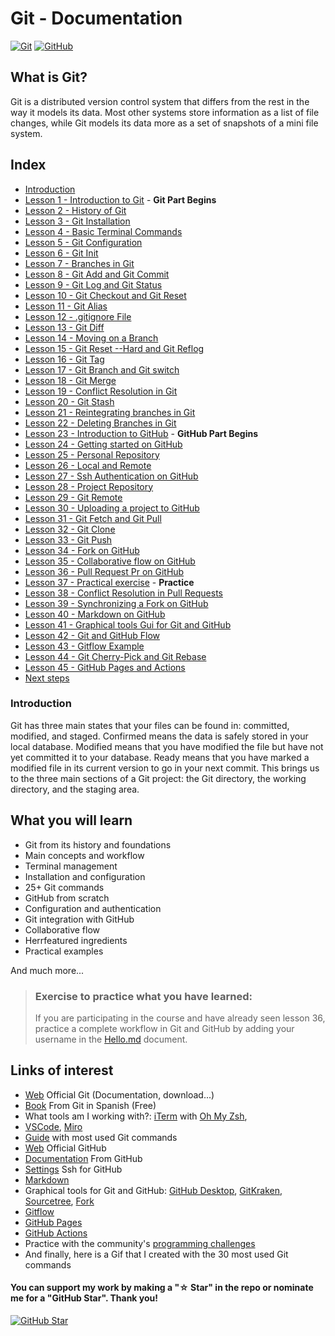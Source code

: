 # Git - Documentation

[![Git](https://img.shields.io/badge/Git-2.37+-f14e32?style=for-the-badge&logo=git&logoColor=white&labelColor=101010)](https://git-scm.com/)
[![GitHub](https://img.shields.io/badge/GitHub-Web-blue?style=for-the-badge&logo=github&logoColor=white&labelColor=101010)](https://github.com/)

## What is Git?

Git is a distributed version control system that differs from the rest in the way it models its data. Most other systems store information as a list of file changes, while Git models its data more as a set of snapshots of a mini file system.

## Index
- [Introduction](https://youtu.be/3GymExBkKjE)
- [Lesson 1 - Introduction to Git](https://youtu.be/3GymExBkKjE?t=196) - **Git Part Begins**
- [Lesson 2 - History of Git](https://youtu.be/3GymExBkKjE?t=622)
- [Lesson 3 - Git Installation](https://youtu.be/3GymExBkKjE?t=876)
- [Lesson 4 - Basic Terminal Commands](https://youtu.be/3GymExBkKjE?t=1441)
- [Lesson 5 - Git Configuration](https://youtu.be/3GymExBkKjE?t=1814)
- [Lesson 6 - Git Init](https://youtu.be/3GymExBkKjE?t=2208)
- [Lesson 7 - Branches in Git](https://youtu.be/3GymExBkKjE?t=2544)
- [Lesson 8 - Git Add and Git Commit](https://youtu.be/3GymExBkKjE?t=2721)
- [Lesson 9 - Git Log and Git Status](https://youtu.be/3GymExBkKjE?t=3207)
- [Lesson 10 - Git Checkout and Git Reset](https://youtu.be/3GymExBkKjE?t=3468)
- [Lesson 11 - Git Alias](https://youtu.be/3GymExBkKjE?t=3782)
- [Lesson 12 - .gitignore File](https://youtu.be/3GymExBkKjE?t=3905)
- [Lesson 13 - Git Diff](https://youtu.be/3GymExBkKjE?t=4145)
- [Lesson 14 - Moving on a Branch](https://youtu.be/3GymExBkKjE?t=4314)
- [Lesson 15 - Git Reset --Hard and Git Reflog](https://youtu.be/3GymExBkKjE?t=4772)
- [Lesson 16 - Git Tag](https://youtu.be/3GymExBkKjE?t=5258)
- [Lesson 17 - Git Branch and Git switch](https://youtu.be/3GymExBkKjE?t=5857)
- [Lesson 18 - Git Merge](https://youtu.be/3GymExBkKjE?t=6547)
- [Lesson 19 - Conflict Resolution in Git](https://youtu.be/3GymExBkKjE?t=6870)
- [Lesson 20 - Git Stash](https://youtu.be/3GymExBkKjE?t=7423)
- [Lesson 21 - Reintegrating branches in Git](https://youtu.be/3GymExBkKjE?t=7811)
- [Lesson 22 - Deleting Branches in Git](https://youtu.be/3GymExBkKjE?t=8187)
- [Lesson 23 - Introduction to GitHub](https://youtu.be/3GymExBkKjE?t=8547) - **GitHub Part Begins**
- [Lesson 24 - Getting started on GitHub](https://youtu.be/3GymExBkKjE?t=8874)
- [Lesson 25 - Personal Repository](https://youtu.be/3GymExBkKjE?t=9039)
- [Lesson 26 - Local and Remote](https://youtu.be/3GymExBkKjE?t=9761)
- [Lesson 27 - Ssh Authentication on GitHub](https://youtu.be/3GymExBkKjE?t=10053)
- [Lesson 28 - Project Repository](https://youtu.be/3GymExBkKjE?t=10845)
- [Lesson 29 - Git Remote](https://youtu.be/3GymExBkKjE?t=10950)
- [Lesson 30 - Uploading a project to GitHub](https://youtu.be/3GymExBkKjE?t=11240)
- [Lesson 31 - Git Fetch and Git Pull](https://youtu.be/3GymExBkKjE?t=11492)
- [Lesson 32 - Git Clone](https://youtu.be/3GymExBkKjE?t=11802)
- [Lesson 33 - Git Push](https://youtu.be/3GymExBkKjE?t=11996)
- [Lesson 34 - Fork on GitHub](https://youtu.be/3GymExBkKjE?t=12092)
- [Lesson 35 - Collaborative flow on GitHub](https://youtu.be/3GymExBkKjE?t=12422)
- [Lesson 36 - Pull Request Pr on GitHub](https://youtu.be/3GymExBkKjE?t=12646)
- [Lesson 37 - Practical exercise](https://youtu.be/3GymExBkKjE?t=12930) - **Practice**
- [Lesson 38 - Conflict Resolution in Pull Requests](https://youtu.be/3GymExBkKjE?t=13062)
- [Lesson 39 - Synchronizing a Fork on GitHub](https://youtu.be/3GymExBkKjE?t=14011)
- [Lesson 40 - Markdown on GitHub](https://youtu.be/3GymExBkKjE?t=14214)
- [Lesson 41 - Graphical tools Gui for Git and GitHub](https://youtu.be/3GymExBkKjE?t=14437)
- [Lesson 42 - Git and GitHub Flow](https://youtu.be/3GymExBkKjE?t=15517)
- [Lesson 43 - Gitflow Example](https://youtu.be/3GymExBkKjE?t=16516)
- [Lesson 44 - Git Cherry-Pick and Git Rebase](https://youtu.be/3GymExBkKjE?t=17569)
- [Lesson 45 - GitHub Pages and Actions](https://youtu.be/3GymExBkKjE?t=18006)
- [Next steps](https://youtu.be/3GymExBkKjE?t=18263)

### Introduction
Git has three main states that your files can be found in: committed, modified, and staged. Confirmed means the data is safely stored in your local database. Modified means that you have modified the file but have not yet committed it to your database. Ready means that you have marked a modified file in its current version to go in your next commit. This brings us to the three main sections of a Git project: the Git directory, the working directory, and the staging area.

## What you will learn
- Git from its history and foundations
- Main concepts and workflow
- Terminal management
- Installation and configuration
- 25+ Git commands
- GitHub from scratch
- Configuration and authentication
- Git integration with GitHub
- Collaborative flow
- Herrfeatured ingredients
- Practical examples

And much more...

> ### Exercise to practice what you have learned:
>
> If you are participating in the course and have already seen lesson 36, practice a complete workflow in Git and GitHub by adding your username in the [Hello.md](./Hello.md) document.

## Links of interest

- [Web](https://git-scm.com) Official Git (Documentation, download...)
- [Book](https://git-scm.com/book/es/v2) From Git in Spanish (Free)
- What tools am I working with?: [iTerm](https://iterm2.com/) with [Oh My Zsh](https://ohmyz.sh/),
- [VSCode](https://code.visualstudio.com/), [Miro](https://miro.com/)
- [Guide](https://training.github.com/downloads/es_ES/github-git-cheat-sheet/) with most used Git commands
- [Web](https://github.com) Official GitHub
- [Documentation](https://docs.github.com/es) From GitHub
- [Settings](https://docs.github.com/es/authentication/connecting-to-github-with-ssh/about-ssh) Ssh for GitHub
- [Markdown](https://docs.github.com/es/get-started/writing-on-github/getting-started-with-writing-and-formatting-on-github/basic-writing-and-formatting-syntax)
- Graphical tools for Git and GitHub: [GitHub Desktop](https://desktop.github.com), [GitKraken](https://gitkraken.com), [Sourcetree](https://sourcetreeapp.com), [Fork](https://git-fork.com)
- [Gitflow](https://www.atlassian.com/git/tutorials/comparing-workflows/gitflow-workflow)
- [GitHub Pages](https://pages.github.com/)
- [GitHub Actions](https://github.com/features/actions)
- Practice with the community's [programming challenges](https://retosdeprogramacion.com)
- And finally, here is a Gif that I created with the 30 most used Git commands

#### You can support my work by making a "☆ Star" in the repo or nominate me for a "GitHub Star". Thank you!

[![GitHub Star](https://img.shields.io/badge/GitHub-Nominar_a_star-yellow?style=for-the-badge&logo=github&logoColor=white&labelColor=101010)](https://stars.github.com/nominate/)